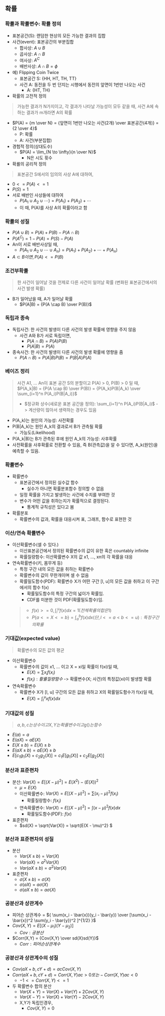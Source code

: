 ## 확률
### 확률과 확률변수: 확률 정의
- 표본공간(S): 랜덤한 현상의 모든 가능한 결과의 집합
- 사건(event): 표본공간의 부분집합
  - 합사상: $A \cup B$
  - 곱사상: $A \cap B$
  - 여사상: $A^C$
  - 배반사상: $A \cap B = \phi$
- 예) Flipping Coin Twice
  - 표본공간 S: {HH, HT, TH, TT}
  - 사건 A: 동전을 두 번 던지는 시행에서 동전의 앞면이 1번만 나오는 사건
    - A: {HT, TH}
- 확률의 고전적 정의
> 가능한 결과가 N가지이고, 각 결과가 나타날 가능성이 모두 같을 때, 사건 A에 속하는 결과가 m개라면 A의 확률
  - $P(A) = {m \over N} = {앞면이 1번만 나오는 사건(2개) \over 표본공간(4개)} = {2 \over 4}$
    - P: 확률
    - A: 사건(부분집합)
- 경험적 정의(상대도수)
  - $P(A) = \lim_{N \to \infty}{n \over N}$ 
    - N은 시도 횟수
- 확룔의 공리적 정의
> 표본공간 S에서의 임의의 사상 A에 대하여,
  - $0 <= P(A) <= 1$
  - $P(S) = 1$
  - 서로 배반인 사상들에 대하여
    - $P(A_1 \cup A_2 \cup \cdots ) = P(A_1)+P(A_2)+\cdots$
    - 이 때, P(A)를 사상 A의 확률이라고 함
### 확률의 성질
- $P(A \cup B) = P(A) + P(B) - P(A \cap B)$
- $P(A^C) = 1 - P(A) = P(S) - P(A)$
- An이 서로 배반사상일 때,
  - $P(A_1 \cup A_2 \cup \cdots \cup A_n ) = P(A_1)+P(A_2)+\cdots +P(A_n)$
- $A \subset B이면, P(A) <= P(B)$
### 조건부확률
> 한 사건이 일어날 것을 전제로 다른 사건이 일어날 확률 (변화된 표본공간에서의 사건 발생 확률)
- B가 일어났을 때, A가 일어날 확률
  - $P(A|B) = {P(A \cap B) \over P(B)}$
### 독립과 종속
- 독립사건: 한 사건의 발생이 다른 사건의 발생 확률에 영향을 주지 않음
  - 사건 A와 B가 서로 독립이면,
    - $P(A \cap B) = P(A)P(B)$
    - $P(A|B) = P(A)$
- 종속사건: 한 사건의 발생이 다른 사건의 발생 확률에 영향을 줌
  - $P(A \cap B) = P(A|B)P(B) = P(B|A)P(A)$
### 베이즈 정리
> 사건 A1, ... An이 표본 공간 S의 분할이고 P(A) > 0, P(B) > 0 일 때,
> $P(A_k|B) = {P(A \cap B) \over P(B)} = {P(A_k)P(B|A_k) \over \sum_{i=1}^n P(A_i)P(B|A_i)}$
> - $정규화 상수(새로운 표본 공간을 정의): \sum_{i=1}^n P(A_i)P(B|A_i)$ -> 계산량이 많아서 생력하는 경우도 있음
- P(A_k)는 원인의 가능성: 사전확률
- P(B|A_k)는 원인 A_k의 결과로서 B가 관측될 확률
  - 가능도(Likelihood)
- P(A_k|B)는 B가 관측된 후에 원인 A_k의 가능성: 사후확률
- 사전확률을 사후확률로 전환할 수 있음, 즉 B(관측값)을 알 수 있다면, A_k(원인)을 예측할 수 있음.
### 확률변수
- 확률변수
  - 표본공간에서 정의된 실수값 함수
    - 실수가 아니면 확률분포함수 정의할 수 없음
  - 일정 확률을 가지고 발생하는 사건에 수치를 부여한 것
  - 변수가 어떤 값을 취하는지가 확률적으로 결정된다.
    - 통계적 규칙성은 있다고 봄
- 확률분포
  - 확률변수의 값과, 확률을 대응시켜 표, 그래프, 함수로 표현한 것
### 이산/연속 확률변수
- 이산확률변수(셀 수 있다.)
  - 이산표본공간에서 정의된 확률변수의 값이 유한 혹은 countably infinite
  - 확률질량함수: 이산확률변수 X의 값 x1, ..., xn의 각 확률을 대응
- 연속확률변수(키, 몸무게 등)
  - 특정 구간 내의 모든 값을 취하는 확률변수
  - 확률변수의 값이 무한개이며 셀 수 없음
  - 확률밀도함수(PDF): 확률변수 X가 어떤 구간 [l, u]의 모든 값을 취하고 이 구간에서의 함수 f(x)
    - 확률밀도함수의 특정 구간의 넓이가 확률임.
    - CDF를 미분한 것이 PDF(확률밀도함수)임.
  > - $f(x) >= 0, \int_{l}^{u} f(x)dx = 1(전체 확률의 합은 1)$
  > - $P\{a<=X<=b\} = \int_{a}^b f(x)dx (단, l<=a<b<=u): 특정 구간의 확률$
### 기대값(expected value)
> 확률변수의 모든 값의 평균
- 이산확률변수
  - 확률변수의 값이 x1, ... 이고 X = xi일 확률이 f(xi)일 때,
    - $E(X) = \sum x_if(x_i)$
    - $f(x_i): 활률질량함수$ -> 확률변수(X; 사건)의 특정값(xi)이 발생할 확률
- 연속확률변수
  - 확률변수 X가 [l, u] 구간의 모든 값을 취하고 X의 확률밀도함수가 f(x)일 때,
    - $E(X) = \int_{l}^u xf(x)dx$
### 기대값의 성질
> $a, b, c는 상수이고 X, Y는 확률변수이고 g()는 함수$
- $E(a) = a$
- $E(aX) = aE(X)$
- $E(X \pm b) = E(X) \pm b$
- $E(aX \pm b) = aE(X) \pm b$
- $E[c_1g_1(X) + c_2g_2(X)] = c_1E[g_1(X)] + c_2E[g_2(X)]$
### 분산과 표준편차
- 분산: $Var(X) = E[(X-\mu)^2] = E(X^2) - (E(X))^2$
  - $\mu = E(X)$
  - 이산확률변수: $Var(X) = E[(X-\mu)^2] = \sum (x_i-\mu)^2f(x_i)$
    - 확률질량함수: $f(x_i)$
  - 연속확률변수: $Var(X) = E[(X-\mu)^2] = \int (x-\mu)^2f(x)dx$
    - 확률밀도함수(PDF): $f(x)$
- 표준편차
  - $sd(X) = \sqrt{Var(X)} = \sqrt{E(X - \mu)^2} $
### 분산과 표준편차의 성질
- 분산
  - $Var(X \pm b) = Var(X)$
  - $Var(aX) = a^2Var(X)$
  - $Var(aX \pm b) = a^2Var(X)$
- 표준편차
  - $\sigma(X \pm b) = \sigma(X)$
  - $\sigma(aX) = a\sigma(X)$
  - $\sigma(aX \pm b) = a\sigma(X)$
### 공분산과 상관계수
- 피어슨 상관계수 = ${ \sum(x_i - \bar{x})(y_i - \bar{y}) \over [\sum(x_i - \bar{x})^2 \sum(y_i - \bar{y})^2 ]^{1/2} }$
- $Cov(X,Y) = E[(X - \mu_{1})(Y - \mu_{2})]$
  - $Cov: 공분산$
- $Corr(X,Y) = {Cov(X,Y) \over sd(X)sd(Y)}$
  - $Corr: 피어슨 상관계수$
### 공분산과 상관계수의 성질
- $Cov(aX + b, cY + d) = acCov(X,Y)$
- $Corr(aX + b, cY + d) = Corr(X,Y) ac > 0 또는 -Corr(X,Y) ac < 0$
  - $-1 <= Corr(X,Y) <= 1$
- 두 확률변수 합의 분산
  - $Var(X + Y) = Var(X) + Var(Y) + 2Cov(X,Y)$
  - $Var(X - Y) = Var(X) + Var(Y) - 2Cov(X,Y)$
  - X,Y가 독립인경우,
    - $Cov(X,Y) = 0$
